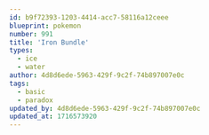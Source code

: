 ```yaml
---
id: b9f72393-1203-4414-acc7-58116a12ceee
blueprint: pokemon
number: 991
title: 'Iron Bundle'
types:
  - ice
  - water
author: 4d8d6ede-5963-429f-9c2f-74b897007e0c
tags:
  - basic
  - paradox
updated_by: 4d8d6ede-5963-429f-9c2f-74b897007e0c
updated_at: 1716573920
---
```

